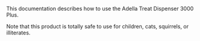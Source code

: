 This documentation describes how to use the Adella Treat Dispenser 3000 Plus.

Note that this product is totally safe to use for children, cats, squirrels, or illiterates.
